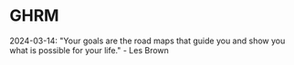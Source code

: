 # GHRM

2024-03-14: "Your goals are the road maps that guide you and show you what is possible for your life." - Les Brown